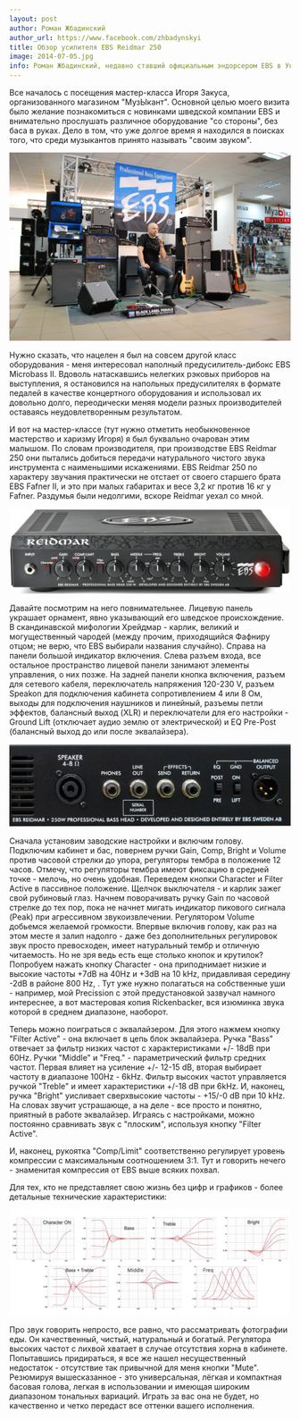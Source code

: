 ```yaml
---
layout: post
author: Роман Жбадинский
author_url: https://www.facebook.com/zhbadynskyi
title: Обзор усилителя EBS Reidmar 250
image: 2014-07-05.jpg
info: Роман Жбадинский, недавно ставший официальным эндорсером EBS в Украине, написал обзор басового усилителя (головы) EBS Reidmar 250
---
```

Все началось с посещения мастер-класса Игоря Закуса, организованного магазином "МузЫкант". Основной целью моего визита было желание познакомиться с новинками шведской компании EBS и внимательно прослушать различное оборудование "со стороны", без баса в руках. Дело в том, что уже долгое время я находился в поисках того, что среди музыкантов принято называть "своим звуком".

![Мастер-класс Игоря Закуса](/img/zakus.jpg "Мастер-класс Игоря Закуса")

Нужно сказать, что нацелен я был на совсем другой класс оборудования - меня интересовал наполный предусилитель-дибокс EBS Microbass II. Вдоволь натаскавшись нелегких рэковых приборов на выступления, я остановился на напольных предусилителях в формате педалей в качестве концертного оборудования и использовал их довольно долго, переодически меняя модели разных производителей оставаясь неудовлетворенным результатом.

И вот на мастер-классе (тут нужно отметить необыкновенное мастерство и харизму Игоря) я был буквально очарован этим малышом. По словам производителя, при производстве EBS Reidmar 250 они пытались добиться передачи натурального чистого звука инструмента с наименьшими искажениями. EBS Reidmar 250 по характеру звучания практически не отстает от своего старшего брата EBS Fafner II, и это при малых габаритах и весе 3,2 кг против 16 кг у Fafner. Раздумья были недолгими, вскоре Reidmar уехал со мной.

![Front View](/img/reidmar_front.jpg "Front View")

Давайте посмотрим на него повнимательнее. Лицевую панель украшает орнамент, явно указывающий его шведское происхождение. В скандинавской мифологии Хрейдмар - карлик, великий и могущественный чародей (между прочим, приходящийся Фафниру отцом; не верю, что EBS выбирали названия случайно). Справа на панели большой индикатор включения. Слева разъем входа, все остальное пространство лицевой панели занимают элементы управления, о них позже. На задней панели кнопка включения, разъем для сетевого кабеля, переключатель напряжения 120-230 V, разъем Speakon для подключения кабинета сопротивлением 4 или 8 Ом, выходы для подключения наушников и линейный, разъемы петли эффектов, балансный выход (XLR) и переключатели для его настройки - Ground Lift (отключает аудио землю от электрической) и EQ Pre-Post (балансный выход до или после эквалайзера).

![Rear View](/img/reidmar_rear.jpg "Rear View")

Сначала установим заводские настройки и включим голову. Подключим кабинет и бас, повернем ручки Gain, Comp, Bright и Volume против часовой стрелки до упора, регуляторы тембра в положение 12 часов. Отмечу, что регуляторы тембра имеют фиксацию в средней точке - мелочь, но очень удобная. Переведем кнопки Character и Filter Active в пассивное положение. Щелчок выключателя - и карлик зажег свой рубиновый глаз. Начнем поворачивать ручку Gain по часовой стрелке до тех пор, пока не начнет мигать индикатор пикового сигнала (Peak) при агрессивном звукоизвлечении. Регулятором Volume добьемся желаемой громкости. Впервые включив голову, как раз на этом месте я залип надолго - даже без дополнительных регулировок звук просто превосходен, имеет натуральный тембр и отличную читаемость. Но не зря ведь есть еще столько кнопок и крутилок? Попробуем нажать кнопку Character - она приподнимает низкие и высокие частоты +7dB на 40Hz и +3dB на 10 kHz, придавливая середину  -2dB в районе 800 Hz, . Тут уже нужно полагаться на собственные уши - например, мой Precission с этой предустановкой зазвучал намного интереснее, а вот мастеровая копия Rickenbacker, вся изюминка звука которой в среднем диапазоне, наоборот.

Теперь можно поиграться с эквалайзером. Для этого нажмем кнопку "Filter Active" - она включает в цепь блок эквалайзера. Ручка "Bass" отвечает за фильтр низких частот с характеристиками +/- 18dB при 60Hz.
Ручки "Middle" и "Freq." - параметрический фильтр средних частот. Первая влияет на усиление +/- 12-15 dB, вторая выбирает частоту в диапазоне 100Hz - 6kHz. Фильтр высоких частот управляется ручкой "Treble" и имеет характеристики +/-18 dB при 6kHz. И, наконец, ручка "Bright" уисливает сверхвысокие частоты - +15/-0 dB при 10 kHz. На словах звучит устрашающе, а на деле - все просто и понятно, приятный в работе эквалайзер. Играясь с настройками, можно постоянно сравнивать звук с "плоским", используя кнопку "Filter Active".

И, наконец, рукоятка "Comp/Limit" соответственно регулирует уровень компрессии с максимальным соотношением 3:1. 
Тут и говорить нечего - знаменитая компрессия от EBS выше всяких похвал.

Для тех, кто не представляет свою жизнь без цифр и графиков - более детальные технические характеристики:

![Graphs](/img/reidmar_graphs.jpg "Graphs")

Про звук говорить непросто, все равно, что рассматривать фотографии еды. Он качественный, чистый, натуральный и богатый. Регулятора высоких частот с лихвой хватает в случае отсутствия хорна в кабинете. 
Попытавшись придираться, я все же нашел несущественный недостаток - отсутствие так привычной для меня кнопки "Mute".
Резюмируя вышесказанное - это универсальная, лёгкая и компактная басовая голова, легкая в использовании и имеющая широким диапазоном тональных вариаций. Играть за вас она не будет, но качественно и четко передаст все оттенки вашего исполнения.